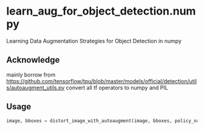 # learn_aug_for_object_detection.numpy
Learning Data Augmentation Strategies for Object Detection in numpy

## Acknowledge
mainly borrow from https://github.com/tensorflow/tpu/blob/master/models/official/detection/utils/autoaugment_utils.py
convert all tf operators to numpy and PIL

## Usage
```python
image, bboxes = distort_image_with_autoaugment(image, bboxes, policy_name)
```
